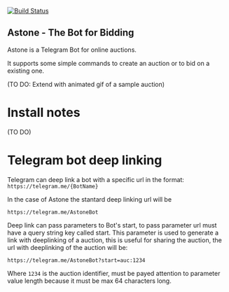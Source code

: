 [![Build Status](https://travis-ci.org/guglielmino/astone-bot.svg?branch=master)](https://travis-ci.org/guglielmino/astone-bot)

## Astone - The Bot for Bidding

Astone is a Telegram Bot for online auctions.

It supports some simple commands to create an auction or to bid on a existing one.

(TO DO: Extend with animated gif of a sample auction)

# Install notes

(TO DO)


# Telegram bot deep linking

Telegram can deep link a bot with a specific url in the format:
`https://telegram.me/{BotName}`

In the case of Astone the stantard deep linking url will be

`https://telegram.me/AstoneBot`

Deep link can pass parameters to Bot's start, to pass parameter url must have a query string
key called start. This parameter is used to generate a link with deeplinking of a auction, this
is useful for sharing the auction, the url with deeplinking of the auction will be:

`https://telegram.me/AstoneBot?start=auc:1234`

Where `1234` is the auction identifier, must be payed attention to parameter value length because
it must be max 64 characters long.


